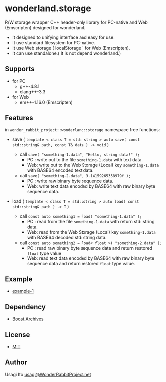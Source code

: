 wonderland.storage
==================

R/W storage wrapper C++ header-only library for PC-native and Web (Emscripten) designed for wonderland.

- It designed to unifying interface and easy for use.
- It use standard filesystem for PC-native.
- It use Web storage ( localStorage ) for Web (Emscripten).
- It can use standalone.( It is not depend wonderland.)

## Supports

- for PC
    - g++-4.8.1
    - clang++-3.3
- for Web
    - em++-1.16.0 (Emscripten)

## Features

in `wonder_rabbit_project::wonderland::storage` namespace free functions:

- save ( `template < class T = std::string > auto save( const std::string& path, const T& data ) -> void` )
    - call `save( "something-1.data", "Hello, string data!" );`
        - PC : write out to the file `something-1.data` with text data.
        - Web: write out to the Web Storage (Local) key `something-1.data` with BASE64 encoded text data.
    - call `save( "something-2.data", 3.14159265358979f );`
        - PC : write raw binary byte sequence data.
        - Web: write text data encoded by BASE64 with raw binary byte sequence data. 

- load ( `template < class T = std::string > auto load( const std::string& path ) -> T` )
    - call `const auto something1 = load( "something-1.data" );`
        - PC : read from the file `something-1.data` with return std::string data.
        - Web: read from the Web Storage (Local) key `something-1.data` with BASE64 decoded std::string data.
    - call `const auto something2 = load< float >( "something-2.data" );`
        - PC : read raw binary byte sequence data and return restored `float` type value
        - Web: read text data encoded by BASE64 with raw binary byte sequence data and return restored `float` type value.

## Example

- [example-1](example/example-1/main.cxx)

## Dependency

- [Boost.Archives](http://www.boost.org/doc/libs/1_55_0/libs/serialization/doc/archives.html)

## License

- [MIT](LICENSE)

## Author

Usagi Ito <usagi@WonderRabbitProject.net>